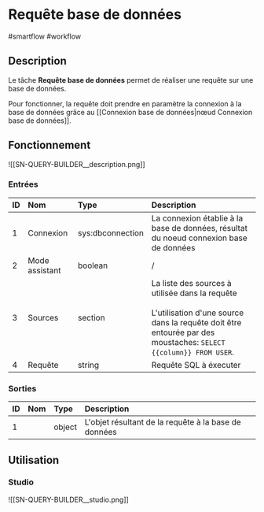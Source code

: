# Requête base de données

#smartflow #workflow

## Description

Le tâche **Requête base de données** permet de réaliser une requête sur une base de données.


Pour fonctionner, la requête doit prendre en paramètre la connexion à la base de données grâce au [[Connexion base de données|nœud Connexion base de données]].

## Fonctionnement

![[SN-QUERY-BUILDER__description.png]]

### Entrées

| ID | Nom | Type | Description |
|:-|:-|:-|:-|
| 1 | Connexion | sys:dbconnection | La connexion établie à la base de données, résultat du noeud connexion base de données |
| 2 | Mode assistant | boolean | / |
| 3 | Sources | section | La liste des sources à utilisée dans la requête<br /><br /> L'utilisation d'une source dans la requête doit être entourée par des moustaches: `SELECT {{column}} FROM USER`. |
| 4 | Requête | string | Requête SQL à éxecuter |

### Sorties

| ID | Nom | Type | Description |
|:-|:-|:-|:-|
| 1 |  | object | L'objet résultant de la requête à la base de données |

## Utilisation

### Studio

![[SN-QUERY-BUILDER__studio.png]]

